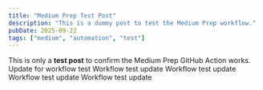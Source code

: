 ```yaml
---
title: "Medium Prep Test Post"
description: "This is a dummy post to test the Medium Prep workflow."
pubDate: 2025-09-22
tags: ["medium", "automation", "test"]
---
```


This is only a **test post** to confirm the Medium Prep GitHub Action works.
Update for workflow test
Workflow test update
Workflow test update
Workflow test update
Workflow test update
